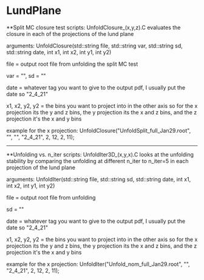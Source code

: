 # LundPlane

**Split MC closure test scripts: UnfoldClosure_(x,y,z).C evaluates the closure in each of the projections of the lund plane

arguments: UnfoldClosure(std::string file, std::string var, std::string sd, std::string date, int x1, int x2, int y1, int y2)

file = output root file from unfolding the split MC test 

var = "", sd = "" 

date = whatever tag you want to give to the output pdf, I usually put the date so "2_4_21"

x1, x2, y2, y2 = the bins you want to project into in the other axis so for the x projection its the y and z bins, the y projection its the x and z bins, and the z projection it's the x and y bins

example for the x projection: UnfoldClosure("UnfoldSplit_full_Jan29.root", "", "", "2_4_21", 2, 12, 2, 11);

----------------------------------------------------------------------------------------------------------------------

**Unfolding vs. n_iter scripts: UnfoldIter3D_(x,y,x).C looks at the unfolding stability by comparing the unfolding at different n_iter to n_iter=5 in each projection of the lund plane

arguments: UnfoldIter(std::string file, std::string sd, std::string date, int x1, int x2, int y1, int y2)

file = output root file from unfolding 

sd = ""

date = whatever tag you want to give to the output pdf, I usually put the date so "2_4_21"

x1, x2, y2, y2 = the bins you want to project into in the other axis so for the x projection its the y and z bins, the y projection its the x and z bins, and the z projection it's the x and y bins

example for the x projection: UnfoldIter("Unfold_nom_full_Jan29.root", "", "2_4_21", 2, 12, 2, 11);
